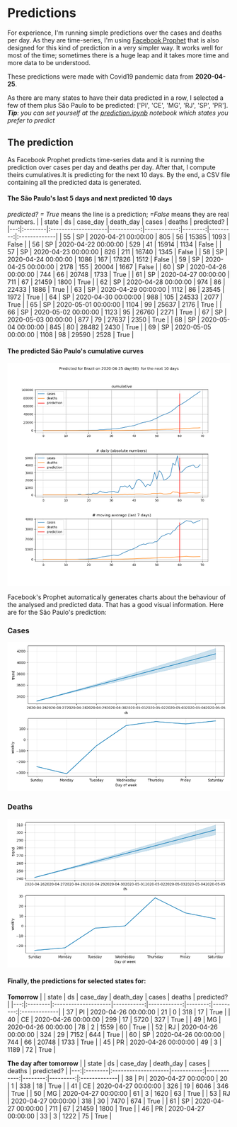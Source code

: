 # **Predictions**
For experience, I'm running simple predictions over the cases and deaths per day. As they are time-series, I'm using [Facebook Prophet](https://facebook.github.io/prophet/docs/quick_start.html) that is also designed for this kind of prediction in a very simpler way. It works well for most of the time; sometimes there is a huge leap and it takes more time and more data to be understood.

These predictions were made with Covid19 pandemic data from **2020-04-25**.

As there are many states to have their data predicted in a row, I selected a few of them plus São Paulo to be predicted:
['PI', 'CE', 'MG', 'RJ', 'SP', 'PR'].
***Tip**: you can set yourself at the *[prediction.ipynb](../prediction.ipynb)* notebook which states you prefer to predict*


## The prediction
As Facebook Prophet predicts time-series data and it is running the prediction over cases per day and deaths per day. After that, I compute theirs cumulatives.It is predicting for the next 10 days.
By the end, a CSV file containing all the predicted data is generated.

#### The São Paulo's last 5 days and next predicted 10 days
*predicted? = True* means the line is a prediction; *=False* means they are real numbers.
|    | state   | ds                  |   case_day |   death_day |   cases |   deaths | predicted?   |
|---:|:--------|:--------------------|-----------:|------------:|--------:|---------:|:-------------|
| 55 | SP      | 2020-04-21 00:00:00 |        805 |          56 |   15385 |     1093 | False        |
| 56 | SP      | 2020-04-22 00:00:00 |        529 |          41 |   15914 |     1134 | False        |
| 57 | SP      | 2020-04-23 00:00:00 |        826 |         211 |   16740 |     1345 | False        |
| 58 | SP      | 2020-04-24 00:00:00 |       1086 |         167 |   17826 |     1512 | False        |
| 59 | SP      | 2020-04-25 00:00:00 |       2178 |         155 |   20004 |     1667 | False        |
| 60 | SP      | 2020-04-26 00:00:00 |        744 |          66 |   20748 |     1733 | True         |
| 61 | SP      | 2020-04-27 00:00:00 |        711 |          67 |   21459 |     1800 | True         |
| 62 | SP      | 2020-04-28 00:00:00 |        974 |          86 |   22433 |     1886 | True         |
| 63 | SP      | 2020-04-29 00:00:00 |       1112 |          86 |   23545 |     1972 | True         |
| 64 | SP      | 2020-04-30 00:00:00 |        988 |         105 |   24533 |     2077 | True         |
| 65 | SP      | 2020-05-01 00:00:00 |       1104 |          99 |   25637 |     2176 | True         |
| 66 | SP      | 2020-05-02 00:00:00 |       1123 |          95 |   26760 |     2271 | True         |
| 67 | SP      | 2020-05-03 00:00:00 |        877 |          79 |   27637 |     2350 | True         |
| 68 | SP      | 2020-05-04 00:00:00 |        845 |          80 |   28482 |     2430 | True         |
| 69 | SP      | 2020-05-05 00:00:00 |       1108 |          98 |   29590 |     2528 | True         |

 #### The predicted São Paulo's cumulative curves
![](brazil_predictions.png)

Facebook's Prophet automatically generates charts about the behaviour of the analysed and predicted data. That has a good visual information. Here are for the São Paulo's prediction:
### Cases
![](brazil_prophet_cases.png)

 ### Deaths
![](brazil_prophet_deaths.png)
#### Finally, the predictions for selected states for:
**Tomorrow**
|    | state   | ds                  |   case_day |   death_day |   cases |   deaths | predicted?   |
|---:|:--------|:--------------------|-----------:|------------:|--------:|---------:|:-------------|
| 37 | PI      | 2020-04-26 00:00:00 |         21 |           0 |     318 |       17 | True         |
| 40 | CE      | 2020-04-26 00:00:00 |        299 |          17 |    5720 |      327 | True         |
| 49 | MG      | 2020-04-26 00:00:00 |         78 |           2 |    1559 |       60 | True         |
| 52 | RJ      | 2020-04-26 00:00:00 |        324 |          29 |    7152 |      644 | True         |
| 60 | SP      | 2020-04-26 00:00:00 |        744 |          66 |   20748 |     1733 | True         |
| 45 | PR      | 2020-04-26 00:00:00 |         49 |           3 |    1189 |       72 | True         |

 **The day after tomorrow** 
|    | state   | ds                  |   case_day |   death_day |   cases |   deaths | predicted?   |
|---:|:--------|:--------------------|-----------:|------------:|--------:|---------:|:-------------|
| 38 | PI      | 2020-04-27 00:00:00 |         20 |           1 |     338 |       18 | True         |
| 41 | CE      | 2020-04-27 00:00:00 |        326 |          19 |    6046 |      346 | True         |
| 50 | MG      | 2020-04-27 00:00:00 |         61 |           3 |    1620 |       63 | True         |
| 53 | RJ      | 2020-04-27 00:00:00 |        318 |          30 |    7470 |      674 | True         |
| 61 | SP      | 2020-04-27 00:00:00 |        711 |          67 |   21459 |     1800 | True         |
| 46 | PR      | 2020-04-27 00:00:00 |         33 |           3 |    1222 |       75 | True         |